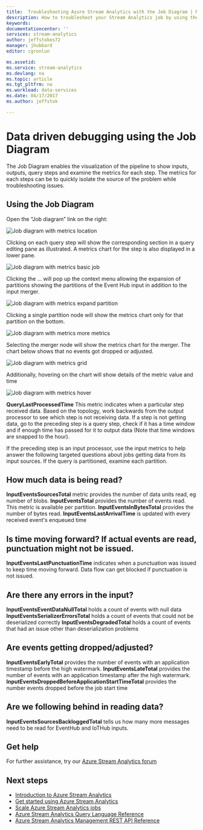 ```yaml
---
title:  Troubleshooting Azure Stream Analytics with the Job Diagram | Microsoft Docs
description: How to troubleshoot your Stream Analytics job by using the job diagram with metrics page
keywords: 
documentationcenter: ''
services: stream-analytics
author: jeffstokes72
manager: jhubbard
editor: cgronlun

ms.assetid: 
ms.service: stream-analytics
ms.devlang: na
ms.topic: article
ms.tgt_pltfrm: na
ms.workload: data-services
ms.date: 04/17/2017
ms.author: jeffstok

---
```


# Data driven debugging using the Job Diagram

The Job Diagram enables the visualization of the pipeline to show inputs, outputs, query steps and examine the metrics for each step. The metrics for each steps can be to quickly isolate the source of the problem while troubleshooting issues.

## Using the Job Diagram

Open the “Job diagram” link on the right:

![Job diagram with metrics location](./media/stream-analytics-job-diagram-with-metrics/stream-analytics-job-diagram-with-metrics-portal-1.png)

Clicking on each query step will show the corresponding section in a query editing pane as illustrated. A metrics chart for the step is also displayed in a lower pane.

![Job diagram with metrics basic job](./media/stream-analytics-job-diagram-with-metrics/stream-analytics-job-diagram-with-metrics-portal-2.png)

Clicking the … will pop up the context menu allowing the expansion of partitions showing the partitions of the Event Hub input in addition to the input merger.

![Job diagram with metrics expand partition](./media/stream-analytics-job-diagram-with-metrics/stream-analytics-job-diagram-with-metrics-portal-3.png)

Clicking a single partition node will show the metrics chart only for that partition on the bottom.

![Job diagram with metrics more metrics](./media/stream-analytics-job-diagram-with-metrics/stream-analytics-job-diagram-with-metrics-portal-4.png)

Selecting the merger node will show the metrics chart for the merger. The chart below shows that no events got dropped or adjusted.

![Job diagram with metrics grid](./media/stream-analytics-job-diagram-with-metrics/stream-analytics-job-diagram-with-metrics-portal-5.png)

Additionally, hovering on the chart will show details of the metric value and time

![Job diagram with metrics hover](./media/stream-analytics-job-diagram-with-metrics/stream-analytics-job-diagram-with-metrics-portal-6.png)

**QueryLastProcessedTime** This metric indicates when a particular step received data. Based on the topology, work backwards from the output processor to see which step is not receiving data. If a step is not getting data, go to the preceding step is a query step, check if it has a time window and if enough time has passed for it to output data (Note that time windows are snapped to the hour).
 
If the preceding step is an input processor, use the input metrics to help answer the following targeted questions about jobs getting data from its input sources. If the query is partitioned, examine each partition.
 
## How much data is being read?

**InputEventsSourcesTotal** metric provides the number of data units read, eg number of blobs.
**InputEventsTotal** provides the number of events read. This metric is available per partition.
**InputEventsInBytesTotal** provides the number of bytes read.
**InputEventsLastArrivalTime** is updated with every received event's enqueued time
 
## Is time moving forward? If actual events are read, punctuation might not be issued.

**InputEventsLastPunctuationTime** indicates when a punctuation was issued to keep time moving forward. Data flow can get blocked if punctuation is not issued.
 
## Are there any errors in the input?

**InputEventsEventDataNullTotal** holds a count of events with null data
**InputEventsSerializerErrorsTotal** holds a count of events that could not be deserialized correctly
**InputEventsDegradedTotal** holds a count of events that had an issue other than deserialization problems
 
## Are events getting dropped/adjusted?

**InputEventsEarlyTotal** provides the number of events with an application timestamp before the high watermark.
**InputEventsLateTotal** provides the number of events with an application timestamp after the high watermark.
**InputEventsDroppedBeforeApplicationStartTimeTotal** provides the number events dropped before the job start time
 
## Are we following behind in reading data?

**InputEventsSourcesBackloggedTotal** tells us how many more messages need to be read for EventHub and IoTHub inputs.


## Get help
For further assistance, try our [Azure Stream Analytics forum](https://social.msdn.microsoft.com/Forums/en-US/home?forum=AzureStreamAnalytics)

## Next steps
* [Introduction to Azure Stream Analytics](stream-analytics-introduction.md)
* [Get started using Azure Stream Analytics](stream-analytics-get-started.md)
* [Scale Azure Stream Analytics jobs](stream-analytics-scale-jobs.md)
* [Azure Stream Analytics Query Language Reference](https://msdn.microsoft.com/library/azure/dn834998.aspx)
* [Azure Stream Analytics Management REST API Reference](https://msdn.microsoft.com/library/azure/dn835031.aspx)

